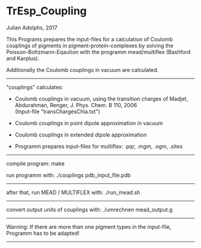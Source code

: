 # TrEsp_Coupling
  
  Julian Adolphs, 2017
 
 This Programs prepares the input-files for a calculation of Coulomb couplings 
 of pigments in pigment-protein-complexes by solving the Poisson-Boltzmann-Eqaution
 with the programm mead/multiflex (Bashford and Karplus). 
 
 Additionally the Coulomb couplings in vacuum are calculated. 
 
 ----------------------------------------------------------------------------
 
  "couplings" calculates:  

  - Coulomb couplings in vacuum, using the transition charges of 
    Madjet, Abdurahman, Renger, J. Phys. Chem. B 110, 2006  
    (Input-file "transChargesChla.txt")

  - Coulomb couplings in point dipole approximation in vacuum

  - Coulomb couplings in extended dipole approximation

  - Programm prepares input-files for multiflex: .pqr, .mgm, .ogm, .sites 
	
------------------------------------------------------------------------------

  compile program:      make

  run programm with:   ./couplings pdb_input_file.pdb 

------------------------------------------------------------------------------

  after that, run MEAD / MULTIFLEX with:  ./run_mead.sh

------------------------------------------------------------------------------

  convert output units of couplings with: ./umrechnen mead_output.g

--------------------------------------------------------------------------------------------------

  Warning: If there are more than one pigment types in the input-file, Programm has to be adapted!  
           
--------------------------------------------------------------------------------------------------           
